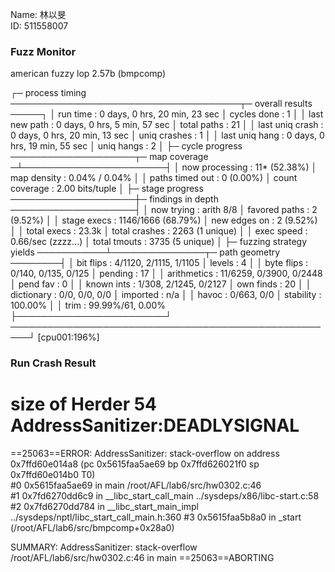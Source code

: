 Name: 林以旻  
ID: 511558007
 
### Fuzz Monitor
  american fuzzy lop 2.57b (bmpcomp)

┌─ process timing ─────────────────────────────────────┬─ overall results ─────┐
│        run time : 0 days, 0 hrs, 20 min, 23 sec      │  cycles done : 1      │
│   last new path : 0 days, 0 hrs, 5 min, 57 sec       │  total paths : 21     │
│ last uniq crash : 0 days, 0 hrs, 20 min, 13 sec      │ uniq crashes : 1      │
│  last uniq hang : 0 days, 0 hrs, 19 min, 55 sec      │   uniq hangs : 2      │
├─ cycle progress ────────────────────┬─ map coverage ─┴───────────────────────┤
│  now processing : 11* (52.38%)      │    map density : 0.04% / 0.04%         │
│ paths timed out : 0 (0.00%)         │ count coverage : 2.00 bits/tuple       │
├─ stage progress ────────────────────┼─ findings in depth ────────────────────┤
│  now trying : arith 8/8             │ favored paths : 2 (9.52%)              │
│ stage execs : 1146/1666 (68.79%)    │  new edges on : 2 (9.52%)              │
│ total execs : 23.3k                 │ total crashes : 2263 (1 unique)        │
│  exec speed : 0.66/sec (zzzz...)    │  total tmouts : 3735 (5 unique)        │
├─ fuzzing strategy yields ───────────┴───────────────┬─ path geometry ────────┤
│   bit flips : 4/1120, 2/1115, 1/1105                │    levels : 4          │
│  byte flips : 0/140, 0/135, 0/125                   │   pending : 17         │
│ arithmetics : 11/6259, 0/3900, 0/2448               │  pend fav : 0          │
│  known ints : 1/308, 2/1245, 0/2127                 │ own finds : 20         │
│  dictionary : 0/0, 0/0, 0/0                         │  imported : n/a        │
│       havoc : 0/663, 0/0                            │ stability : 100.00%    │
│        trim : 99.99%/61, 0.00%                      ├────────────────────────┘
 ─────────────────────────────────────────────────────┘          [cpu001:196%]


### Run Crash Result
size of Herder 54
AddressSanitizer:DEADLYSIGNAL
=================================================================
==25063==ERROR: AddressSanitizer: stack-overflow on address 0x7ffd60e014a8 (pc 0x5615faa5ae69 bp 0x7ffd626021f0 sp 0x7ffd60e014b0 T0)                                                                                                                         
    #0 0x5615faa5ae69 in main /root/AFL/lab6/src/hw0302.c:46                                                                   
    #1 0x7fd6270dd6c9 in __libc_start_call_main ../sysdeps/x86/libc-start.c:58
    #2 0x7fd6270dd784 in __libc_start_main_impl ../sysdeps/nptl/libc_start_call_main.h:360
    #3 0x5615faa5b8a0 in _start (/root/AFL/lab6/src/bmpcomp+0x28a0)

SUMMARY: AddressSanitizer: stack-overflow /root/AFL/lab6/src/hw0302.c:46 in main
==25063==ABORTING

